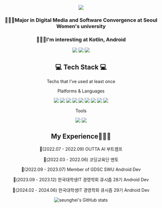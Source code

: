 <div align="center">
  
![](https://capsule-render.vercel.app/api?type=wave&color=auto&height=300&section=header&text=seungheesong&animation=twinkling&fontSize=60)

### 👩🏻‍💻Major in Digital Media and Software Convergence at Seoul Women's university
### 👩🏻‍💻I'm interesting at Kotlin, Android
<a href="https://petite-coal-c69.notion.site/df83f9e4c8e04ff8b6b8651c474de3fc?pvs=4"><img src="https://img.shields.io/badge/Notion-000000?style=flat-square&logo=Notion&logoColor=white"/></a>
<a href="https://velog.io/@seunghee17/posts"><img src="https://img.shields.io/badge/Velog-3DDC84?style=flat-square&logo=Velog&logoColor=white"/></a>
<a href="https://victoria9981.tistory.com/"><img src="https://img.shields.io/badge/tistory-ffa500?style=flat-square&logo=Tistory&logoColor=white"/></a>

<!--
**songseunghei/songseunghei** is a ✨ _special_ ✨ repository because its `README.md` (this file) appears on your GitHub profile.

Here are some ideas to get you started:

- 🔭 I’m currently working on ...
- 🌱 I’m currently learning ...
- 👯 I’m looking to collaborate on ...
- 🤔 I’m looking for help with ...
- 💬 Ask me about ...
- 📫 How to reach me: ...
- 😄 Pronouns: ...
- ⚡ Fun fact: ...
-->

## 💻 Tech Stack 💻

 Techs that I've used at least once

 Platforms & Languages
 
 <img src="https://img.shields.io/badge/java-007396?style=for-the-badge&logo=java&logoColor=white">
 <img src="https://img.shields.io/badge/c++-00599C?style=for-the-badge&logo=c%2B%2B&logoColor=white">
 <img src="https://img.shields.io/badge/-C%23-000000?logo=Csharp&style=flat">
 <img src="https://img.shields.io/badge/python-3776AB?style=for-the-badge&logo=python&logoColor=white">
 <img src="https://img.shields.io/badge/mysql-4479A1?style=for-the-badge&logo=mysql&logoColor=white">
 <img src="https://img.shields.io/badge/flutter-02569B?style=for-the-badge&logo=flutter&logoColor=white">
 <img src="https://img.shields.io/badge/Kotlin-7F52FF?style=for-the-badge&logo=Kotlin&logoColor=white">
 <img src="https://img.shields.io/badge/Android Studio-3DDC84?style=for-the-badge&logo=Android Studio&logoColor=white">
 <img src = "https://img.shields.io/badge/Jetpack-%234285F4?logo=jetpackcompose&logoColor=white">




 Tools

 
 <img src="https://img.shields.io/badge/firebase-FFCA28?style=for-the-badge&logo=firebase&logoColor=white">
 <img src="https://img.shields.io/badge/github-181717?style=for-the-badge&logo=github&logoColor=white">



  

## My Experience👩🏻‍💻


  📌(2022.07 - 2022.09) OUTTA AI 부트캠프
  
  📌(2022.03 - 2022.06) 코딩교육단 멘토

  📌(2022.09 - 2023.07) Member of GDSC SWU Android Dev

  📌(2023.09 - 2023.12) 한국대학생IT 경영학회 큐시즘 28기 Android Dev
  
  📌(2024.02 - 2024.06) 한국대학생IT 경영학회 큐시즘 29기 Android Dev




![seunghei's GitHub stats](https://github-readme-stats.vercel.app/api?username=seunghee17&show_icons=true&theme=tokyonight)

#



</div>
